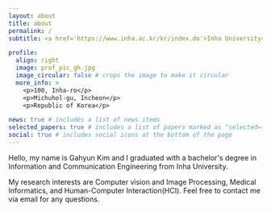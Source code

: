 ```yaml
---
layout: about
title: about
permalink: /
subtitle: <a href='https://www.inha.ac.kr/kr/index.do'>Inha University</a>, B.S. in Information and Communication Engineering

profile:
  align: right
  image: prof_pic_gh.jpg
  image_circular: false # crops the image to make it circular
  more_info: >
    <p>100, Inha-ro</p>
    <p>Michuhol-gu, Incheon</p>
    <p>Republic of Korea</p>

news: true # includes a list of news items
selected_papers: true # includes a list of papers marked as "selected={true}"
social: true # includes social icons at the bottom of the page
---
```


Hello, my name is Gahyun Kim and I graduated with a bachelor's degree in Information and Communication Engineering from Inha University.

My research interests are Computer vision and Image Processing, Medical Informatics, and Human-Computer Interaction(HCI). Feel free to contact me via email for any questions.
